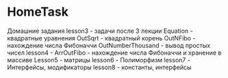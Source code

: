 # HomeTask
Домашние задания
lesson3 - задачи после 3 лекции
	Equation - квадратные уравнения
	OutSqrt - квадратный корень
	OutNFibo - нахождение числа Фибоначчи
	OutNumberThousand - вывод простых чисел
lesson4 - 
	ArrOutFibo - нахождение числа Фибоначчи и хранение в массиве
Lesson5 - матрицы
lesson6 - Полиморфизм
lesson7 - Интерфейсы, модификаторы
lesson8 - константы, интерфейсы